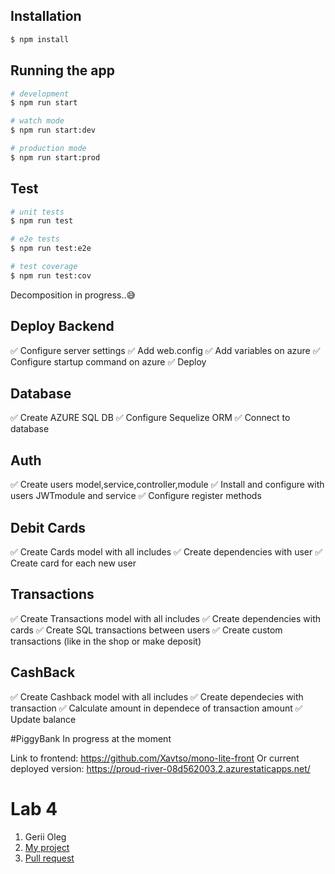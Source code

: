 
## Installation

```bash
$ npm install
```

## Running the app

```bash
# development
$ npm run start

# watch mode
$ npm run start:dev

# production mode
$ npm run start:prod
```

## Test

```bash
# unit tests
$ npm run test

# e2e tests
$ npm run test:e2e

# test coverage
$ npm run test:cov
```

Decomposition in progress..😅

## Deploy Backend

✅ Configure server settings
✅ Add web.config
✅ Add variables on azure
✅ Configure startup command on azure
✅ Deploy

## Database

✅ Create AZURE SQL DB
✅ Configure Sequelize ORM
✅ Connect to database

## Auth
✅ Create users model,service,controller,module
✅ Install and configure with users JWTmodule and service
✅ Configure register methods

## Debit Cards

✅ Create Cards model with all includes
✅ Create dependencies with user
✅ Create card for each new user

## Transactions

✅ Create Transactions model with all includes
✅ Create dependencies with cards 
✅ Create SQL transactions between users
✅ Create custom transactions (like in the shop or make deposit)

## CashBack

✅ Create Cashback model with all includes
✅ Create dependecies with transaction
✅ Calculate amount in dependece of transaction amount
✅ Update balance

#PiggyBank
In progress at the moment

Link to frontend: https://github.com/Xavtso/mono-lite-front
Or current deployed version: https://proud-river-08d562003.2.azurestaticapps.net/

# Lab 4
1. Gerii Oleg
2. <a href="https://github.com/gr-oleg/LvivTrans.git" target="_blank">My project</a>
3. <a href="https://github.com/gr-oleg/mono_lite_backend/pull/1" target="_blank">Pull request</a>

